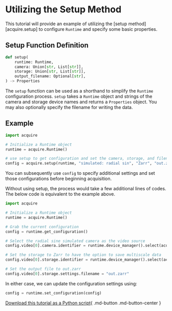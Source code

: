# Utilizing the Setup Method

This tutorial will provide an example of utilizing the [setup method][acquire.setup] to configure `Runtime` and specify some basic properties.

## Setup Function Definition

```python
def setup(
    runtime: Runtime,
    camera: Union[str, List[str]],
    storage: Union[str, List[str]],
    output_filename: Optional[str],
) -> Properties
```

The `setup` function can be used as a shorthand to simplify the `Runtime` configuration process. `setup` takes a `Runtime` object and strings of the camera and storage device names and returns a `Properties` object. You may also optionally specify the filename for writing the data.

## Example

```python
import acquire

# Initialize a Runtime object
runtime = acquire.Runtime()

# use setup to get configuration and set the camera, storage, and filename
config = acquire.setup(runtime, "simulated: radial sin", "Zarr", "out.zarr")
```
You can subsequently use `config` to specify additional settings and set those configurations before beginning acquisition.

Without using setup, the process would take a few additional lines of codes. The below code is equivalent to the example above.

```python
import acquire

# Initialize a Runtime object
runtime = acquire.Runtime()

# Grab the current configuration
config = runtime.get_configuration()

# Select the radial sine simulated camera as the video source
config.video[0].camera.identifier = runtime.device_manager().select(acquire.DeviceKind.Camera, "simulated: radial sin")

# Set the storage to Zarr to have the option to save multiscale data
config.video[0].storage.identifier = runtime.device_manager().select(acquire.DeviceKind.Storage, "Zarr")

# Set the output file to out.zarr
config.video[0].storage.settings.filename = "out.zarr"
```

In either case, we can update the configuration settings using:

```python
config = runtime.set_configuration(config)
```

[Download this tutorial as a Python script](setup.py){ .md-button .md-button-center }
